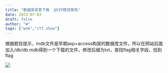 ```yaml
---
title: "数据库恶意下载  @VIP题目限免"
date: 2023-07-03
draft: false
author: "W"
tags: ["web","ctf.show"]
---
```


 根据题目提示，mdb文件是早期asp+access构架的数据库文件，所以在网站后面加入/db/db.mdb得到一个下载的文件，修改后缀为txt，查找flag相关字段，找到flag

![](/ctf.show/949/1.webp)

